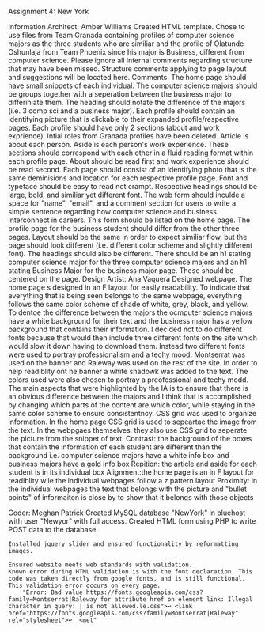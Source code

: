 Assignment 4: New York

Information Architect: Amber Williams
	Created HTML template. Chose to use files from Team Granada containing profiles of computer science majors as the three students who are similiar and the profile of Olatunde Oshunlaja from Team Phoenix since his major is Business, different from computer science.
	Please ignore all internal comments regarding structure that may have been missed. Structure comments applying to page layout and suggestions will be located here.
	Comments:
		The home page should have small snippets of each individual. The computer science majors should be groups together with a seperation between the business major to differiniate them. The heading should notate the difference of the majors (i.e. 3 comp sci and a business major). Each profile should contain an identifying picture that is clickable to their expanded profile/respective pages. 
		Each profile should have only 2 sections (about and work exprience). Intial roles from Granada profiles have been deleted.
		Article is about each person.
		Aside is each person's work experience.
		These sections should correspond with each other in a fluid reading format within each profile page. About should be read first and work experience should be read second. Each page should consist of an identifying photo that is the same deminisions and location for each respective profile page.
		Font and typeface should be easy to read not crampt. Respective headings should be large, bold, and similiar yet different font.
		The web form should inculde a space for "name", "email", and a comment section for users to write a simple sentence regarding how computer science and business interconnect in careers. This form should be listed on the home page.
		The profile page for the business student should differ from the other three pages. Layout should be the same in order to expect similiar flow, but the page should look different (i.e. different color scheme and slightly different font). The headings should also be different. There should be an h1 stating computer science major for the three computer science majors and an h1 stating Business Major for the business major page. These should be centered on the page.
Design Artist: Ana Vaquera
	Designed webpage. The home page s designed in an F layout for easily readability. To indicate that everything that is being seen belongs to the same webpage, everything follows the same color scheme of shade of white, grey, black, and yellow.
	To dentoe the difference between the majors the ocmputer science majors have a white background for their text and the business major has a yellow background that contains their information. I decided not to do different fonts because that would then include three different fonts on the site which would slow it down having to download them. Instead two different fonts were used to portray professionalism and a techy mood. Montserrat was used on the banner and Raleway was used on the rest of the site. In order to help readiblity ont he banner a white shadowk was added to the text. The colors used were also chosen to portray a preofessional and techy modd. The main aspects that were highlighted by the IA is to ensure that there is an obvious difference between the majors and I think that is accomplished by changing which parts of the content are which color, while staying in the same color scheme to ensure consistentncy.
	CSS grid was used to organize information. In the home page CSS grid is used to sepeartae the image from the text. In the webpgaes themselves, they also use CSS grid to seperate the picture from the snippet of text.
	Contrast: the background of the boxes that contain the information of each student are different than the background i.e. computer science majors have a white info box and business majors have a gold info box
	Repition: the article and aside for each student is in its individual box
	Alignment:the home page is an in F layout for readiblity wile the individual webpages follow a z pattern layout
	Proximity: in the individual webpages the text that belongs with the picture and "bullet points" of informaiton is close by to show that it belongs with those objects
	
Coder: Meghan Patrick
	Created MySQL database "NewYork" in bluehost with user "Newyor" with full access. Created HTML form using PHP to write POST data to the database.

	Installed jquery slider and ensured functionality by reformatting images.

	Ensured website meets web standards with validation.
	Known error during HTML validation is with the font declaration. This code was taken directly from google fonts, and is still functional. This validation error occurs on every page.
		"Error: Bad value https://fonts.googleapis.com/css?family=Montserrat|Raleway for attribute href on element link: Illegal character in query: | is not allowed.le.css">↩	<link href="https://fonts.googleapis.com/css?family=Montserrat|Raleway" rel="stylesheet">↩	<met"
